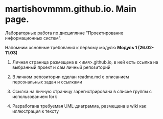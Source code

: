 # martishovmmm.github.io. Main page.
Лабораторные работа по дисциплине "Проектирование информационных систем".

Напомним основные требования к первому модулю
**Модуль 1 (26.02-11.03)**

1. Личная страница размещена в <имя>.github.io, в ней есть ссылка на выбранный проект и сам личный репозиторий

1. В личном репозитории сделан readme.md с описанием персональных задач и ссылками

1. Ссылка на личную страницу зарегистрирована в списке группы с использованием fork

1. Разработана требуемая UML-диаграмма, размещена в wiki как иллюстрация к тексту
